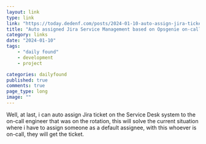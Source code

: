 ```yaml
---
layout: link
type: link
link: "https://today.dedenf.com/posts/2024-01-10-auto-assign-jira-ticket-according-on-call/"
title: "Auto assigned Jira Service Management based on Opsgenie on-call rotation"
category: links
date: "2024-01-10"
tags: 
    - "daily found"
    - development
    - project

categories: dailyfound
published: true
comments: true
page_type: long
image: ""
---
```


Well, at last, i can auto assign Jira ticket on the Service Desk system to the on-call engineer that was on the rotation, this will solve the current situation where i have to assign someone as a default assignee, with this whoever is on-call, they will get the ticket.